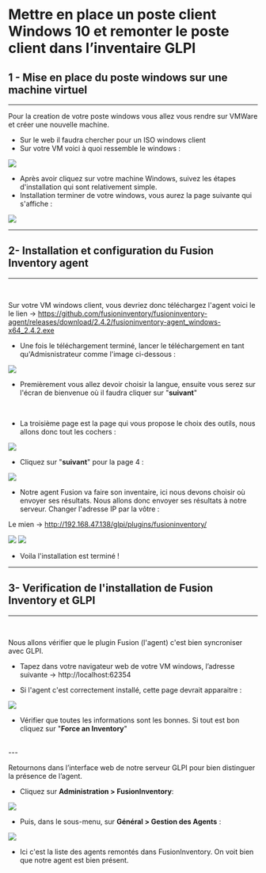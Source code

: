 # **Mettre en place un poste client Windows 10 et remonter le poste client dans l’inventaire GLPI**

## 1 - Mise en place du poste windows sur une machine virtuel  
---
Pour la creation de votre poste windows vous allez vous rendre sur VMWare et créer une nouvelle machine.
- Sur le web il faudra chercher pour un ISO windows client 
- Sur votre VM voici à quoi ressemble le windows : 

![](Image/WC.PNG)

- Après avoir cliquez sur votre machine Windows, suivez les étapes d'installation qui sont relativement simple.
- Installation terminer de votre windows, vous aurez la page suivante qui s'affiche : 

![](Image/client.PNG)

---
## 2- Installation et configuration du Fusion Inventory agent 
---

</br>

Sur votre VM windows client, vous devriez donc téléchargez l'agent voici le le lien -> https://github.com/fusioninventory/fusioninventory-agent/releases/download/2.4.2/fusioninventory-agent_windows-x64_2.4.2.exe

- Une fois le téléchargement terminé, lancer le téléchargement en tant qu'Admisnistrateur comme l'image ci-dessous : 

![](Image/win_1.PNG)

- Premièrement vous allez devoir choisir la langue, ensuite vous serez sur l'écran de bienvenue où il faudra cliquer sur "**suivant**" 

</br>

- La troisième page est la page qui vous propose le choix des outils, nous allons donc tout les cochers : 

![](Image/win_2.PNG)

- Cliquez sur "**suivant**" pour la page 4 : 

![](Image/win_3.PNG)

- Notre agent Fusion va faire son inventaire, ici nous devons choisir où envoyer ses résultats. Nous allons donc envoyer ses résultats à notre serveur. Changer l'adresse IP par la vôtre :

Le mien -> http://192.168.47.138/glpi/plugins/fusioninventory/

![](Image/win_4.PNG)
![](Image/win_5.PNG)

- Voila l'installation est terminé !

---
## 3- Verification de l'installation de Fusion Inventory et GLPI
---

</br>

Nous allons vérifier que le plugin Fusion (l'agent) c'est bien syncroniser avec GLPI.

- Tapez dans votre navigateur web de votre VM windows, l’adresse suivante -> http://localhost:62354 

- Si l'agent c'est correctement installé, cette page devrait apparaitre :

![](Image/win_6.PNG)

- Vérifier que toutes les informations sont les bonnes. Si tout est bon cliquez sur "**Force an Inventory**"

</br>
---

Retournons dans l’interface web de notre serveur GLPI pour bien distinguer la présence de l’agent.

- Cliquez sur **Administration > FusionInventory**: 

![](Image/FI1.PNG)

- Puis, dans le sous-menu, sur **Général > Gestion des Agents** :

![](Image/FI2.PNG)

- Ici c'est la liste des agents remontés dans FusionInventory. On voit bien que notre agent est bien présent. 


